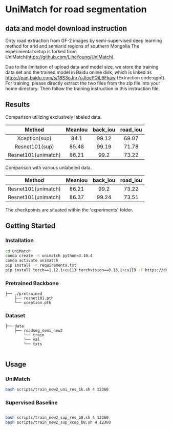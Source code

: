 # UniMatch for road segmentation

## data and model download instruction

Dirty road extraction from GF-2 images by semi-supervised deep learning method for arid and semiarid regions of southern Mongolia The experimental setup is forked from UniMatch(https://github.com/LiheYoung/UniMatch).

Due to the limitation of upload data and model size, we store the training data set and the trained model in Baidu online disk, which is linked as https://pan.baidu.com/s/18S3oJnr7uJloePQiL6Fkaw (Extraction code:qgbt). For training, please directly extract the two files from the zip file into your home directory. Then follow the training instruction in this instruction file.

## Results

Comparison utilizing exclusively labeled data.

| Method                      | MeanIou | back_iou | road_iou |
| :-------------------------: | :-------: | :-------: | :-------: |
| Xception(sup)               | 84.1      | 99.12     | 69.07      | 
| Resnet101(sup)              | 85.48      | 99.19      | 71.78     | 
| Resnet101(unimatch)          |    86.21   |  99.2    |  73.22 |


Comparison with various unlabeled data.

| Method                      | MeanIou | back_iou | road_iou |
| :-------------------------: | :-------: | :-------: | :-------: |
| Resnet101(unimatch)          |    86.21   |  99.2    |  73.22 |
| Resnet101(unimatch)          |  86.37          | 99.24     | 73.51      | 

The checkpoints are situated within the 'experiments' folder.


## Getting Started

### Installation

```bash
cd UniMatch
conda create -n unimatch python=3.10.4
conda activate unimatch
pip install -r requirements.txt
pip install torch==1.12.1+cu113 torchvision==0.13.1+cu113 -f https://download.pytorch.org/whl/torch_stable.html
```

### Pretrained Backbone

```
├── ./pretrained
    ├── resnet101.pth
    └── xception.pth
```

### Dataset


``` 
├── data
    ├── roadseg_semi_new2
        └── train
        └── val
        └── txts
    
```

## Usage

### UniMatch

```bash
bash scripts/train_new2_uni_res_1k.sh 4 12360
```



### Supervised Baseline
```bash

bash scripts/train_new2_sup_res_b8.sh 4 12360
bash scripts/train_new2_sup_xcep_b8.sh 4 12360

```


